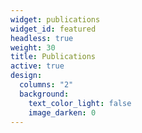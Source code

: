 ```yaml
---
widget: publications
widget_id: featured
headless: true
weight: 30
title: Publications
active: true
design:
  columns: "2"
  background:
    text_color_light: false
    image_darken: 0
---
```

